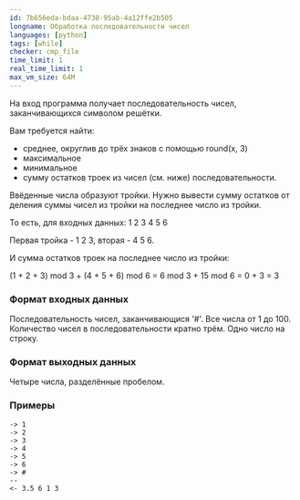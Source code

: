 ```yaml
---
id: 7b656eda-bdaa-4738-95ab-4a12ffe2b505
longname: Обработка последовательности чисел
languages: [python]
tags: [while]
checker: cmp_file
time_limit: 1
real_time_limit: 1
max_vm_size: 64M
---
```


На вход программа получает последовательность чисел, заканчивающихся символом решётки.

Вам требуется найти:
- среднее, округлив до трёх знаков с помощью round(x, 3)
- максимальное
- минимальное
- сумму остатков троек из чисел (см. ниже)
последовательности.

Ввёденные числа образуют тройки.
Нужно вывести cумму остатков от деления суммы чисел из тройки на последнее число из тройки. 

То есть, для входных данных:
1 2 3 4 5 6

Первая тройка - 1 2 3, вторая - 4 5 6.

И сумма остатков троек на последнее число из тройки:

(1 + 2 + 3) mod 3 + (4 + 5 + 6) mod 6 = 6 mod 3 + 15 mod 6 = 0 + 3 = 3

### Формат входных данных

Последовательность чисел, заканчивающися '#'.
Все числа от 1 до 100.
Количество чисел в последовательности кратно трём.
Одно число на строку.

### Формат выходных данных

Четыре числа, разделённые пробелом.

### Примеры

```
-> 1
-> 2
-> 3
-> 4
-> 5
-> 6
-> #
--
<- 3.5 6 1 3
```
